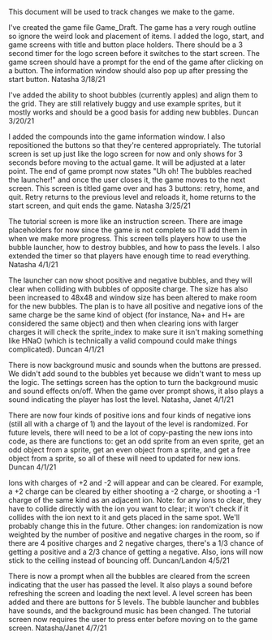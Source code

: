 This document will be used to track changes we make to the game.

I've created the game file Game_Draft. The game has a very rough outline so ignore the weird look and placement of items. I added the logo, start, and game screens with title and button place holders. There should be a 3 second timer for the logo screen before it switches to the start screen. The game screen should have a prompt for the end of the game after clicking on a button. The information window should also pop up after pressing the start button.
Natasha 3/18/21

I've added the ability to shoot bubbles (currently apples) and align them to the grid. They are still relatively buggy and use example sprites, but it mostly works and should be a good basis for adding new bubbles.
Duncan 3/20/21

I added the compounds into the game information window. I also repositioned the buttons so that they're centered appropriately. The tutorial screen is set up just like the logo screen for now and only shows for 3 seconds before moving to the actual game. It will be adjusted at a later point. The end of game prompt now states "Uh oh! The bubbles reached the launcher!" and once the user closes it, the game moves to the next screen. This screen is titled game over and has 3 buttons: retry, home, and quit. Retry returns to the previous level and reloads it, home returns to the start screen, and quit ends the game. Natasha 3/25/21

The tutorial screen is more like an instruction screen. There are image placeholders for now since the game is not complete so I'll add them in when we make more progress. This screen tells players how to use the bubble launcher, how to destroy bubbles, and how to pass the levels. I also extended the timer so that players have enough time to read everything. Natasha 4/1/21

The launcher can now shoot positive and negative bubbles, and they will clear when colliding with bubbles of opposite charge. The size has also been increased to 48x48 and window size has been altered to make room for the new bubbles. The plan is to have all positive and negative ions of the same charge be the same kind of object (for instance, Na+ and H+ are considered the same object) and then when clearing ions with larger charges it will check the sprite_index to make sure it isn't making something like HNaO (which is technically a valid compound could make things complicated). Duncan 4/1/21

There is now background music and sounds when the buttons are pressed. We didn't add sound to the bubbles yet because we didn't want to mess up the logic. The settings screen has the option to turn the background music and sound effects on/off. When the game over prompt shows, it also plays a sound indicating the player has lost the level. Natasha, Janet 4/1/21

There are now four kinds of positive ions and four kinds of negative ions (still all with a charge of 1) and the layout of the level is randomized. For future levels, there will need to be a lot of copy-pasting the new ions into code, as there are functions to: get an odd sprite from an even sprite, get an odd object from a sprite, get an even object from a sprite, and get a free object from a sprite, so all of these will need to updated for new ions. Duncan 4/1/21

Ions with charges of +2 and -2 will appear and can be cleared. For example, a +2 charge can be cleared by either shooting a -2 charge, or shooting a -1 charge of the same kind as an adjacent ion. Note: for any ions to clear, they have to collide directly with the ion you want to clear; it won't check if it collides with the ion next to it and gets placed in the same spot. We'll probably change this in the future. Other changes: ion randomization is now weighted by the number of positive and negative charges in the room, so if there are 4 positive charges and 2 negative charges, there's a 1/3 chance of getting a positive and a 2/3 chance of getting a negative. Also, ions will now stick to the ceiling instead of bouncing off. Duncan/Landon 4/5/21

There is now a prompt when all the bubbles are cleared from the screen indicating that the user has passed the level. It also plays a sound before refreshing the screen and loading the next level. A level screen has been added and there are buttons for 5 levels. The bubble launcher and bubbles have sounds, and the background music has been changed. The tutorial screen now requires the user to press enter before moving on to the game screen. Natasha/Janet 4/7/21
